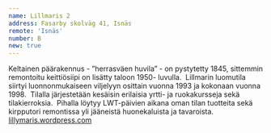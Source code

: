 ```yaml
---
name: Lillmaris 2
address: Fasarby skolväg 41, Isnäs
remote: 'Isnäs'
number: B
new: true
---
```

Keltainen päärakennus - ”herrasväen huvila” - on pystytetty 1845, sittemmin remontoitu keittiösiipi on lisätty taloon 1950- luvulla.  Lillmarin luomutila siirtyi luonnonmukaiseen viljelyyn osittain vuonna 1993 ja kokonaan vuonna 1998.  Tilalla järjestetään kesäisin erilaisia yrtti- ja ruokakursseja sekä tilakierroksia.  Pihalla löytyy LWT-päivien aikana oman tilan tuotteita sekä kirpputori remontissa yli jääneistä huonekaluista ja tavaroista. 
[lillymaris.wordpress.com](https://lillymaris.wordpress.com)
